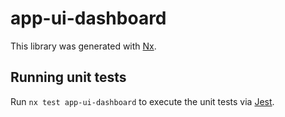 # app-ui-dashboard

This library was generated with [Nx](https://nx.dev).

## Running unit tests

Run `nx test app-ui-dashboard` to execute the unit tests via [Jest](https://jestjs.io).

